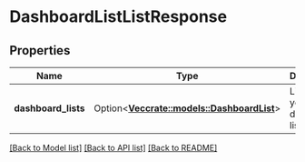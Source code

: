 # DashboardListListResponse

## Properties

Name | Type | Description | Notes
------------ | ------------- | ------------- | -------------
**dashboard_lists** | Option<[**Vec<crate::models::DashboardList>**](DashboardList.md)> | List of all your dashboard lists. | [optional]

[[Back to Model list]](../README.md#documentation-for-models) [[Back to API list]](../README.md#documentation-for-api-endpoints) [[Back to README]](../README.md)


